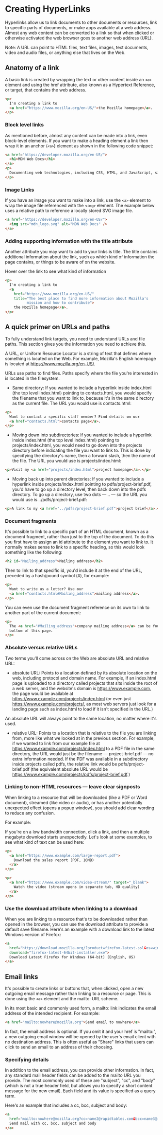 # Creating HyperLinks

Hyperlinks allow us to link documents to other documents or resources, link to specific parts of documents, or make apps available at a web address. Almost any web content can be converted to a link so that when clicked or otherwise activated the web browser goes to another web address (URL).

Note: A URL can point to HTML files, text files, images, text documents, video and audio files, or anything else that lives on the Web.

## Anatomy of a link

A basic link is created by wrapping the text or other content inside an `<a>` element and using the href attribute, also known as a Hypertext Reference, or target, that contains the web address.

```HTML
<p>
  I'm creating a link to
  <a href="https://www.mozilla.org/en-US/">the Mozilla homepage</a>.
</p>
```

### Block level links

As mentioned before, almost any content can be made into a link, even block-level elements. If you want to make a heading element a link then wrap it in an anchor (`<a>`) element as shown in the following code snippet:

```HTML
<a href="https://developer.mozilla.org/en-US/">
  <h1>MDN Web Docs</h1>
</a>
<p>
  Documenting web technologies, including CSS, HTML, and JavaScript, since 2005.
</p>
```

### Image Links

If you have an image you want to make into a link, use the `<a>` element to wrap the image file referenced with the `<img>` element. The example below uses a relative path to reference a locally stored SVG image file.

```HTML
<a href="https://developer.mozilla.org/en-US/">
  <img src="mdn_logo.svg" alt="MDN Web Docs" />
</a>
```

### Adding supporting information with the title attribute

Another attribute you may want to add to your links is title. The title contains additional information about the link, such as which kind of information the page contains, or things to be aware of on the website.

Hover over the link to see what kind of information

```HTML
<p>
  I'm creating a link to
  <a
    href="https://www.mozilla.org/en-US/"
    title="The best place to find more information about Mozilla's
          mission and how to contribute">
    the Mozilla homepage</a>.
</p>
```

## A quick primer on URLs and paths

To fully understand link targets, you need to understand URLs and file paths. This section gives you the information you need to achieve this.

A URL, or Uniform Resource Locator is a string of text that defines where something is located on the Web. For example, Mozilla's English homepage is located at <https://www.mozilla.org/en-US/>.

URLs use paths to find files. Paths specify where the file you're interested in is located in the filesystem.

- Same directory: If you wanted to include a hyperlink inside index.html (the top level index.html) pointing to contacts.html, you would specify the filename that you want to link to, because it's in the same directory as the current file. The URL you would use is contacts.html:

```HTML
<p>
  Want to contact a specific staff member? Find details on our
  <a href="contacts.html">contacts page</a>.
</p>
```

- Moving down into subdirectories: If you wanted to include a hyperlink inside index.html (the top level index.html) pointing to projects/index.html, you would need to go down into the projects directory before indicating the file you want to link to. This is done by specifying the directory's name, then a forward slash, then the name of the file. The URL you would use is projects/index.html:

```HTML
<p>Visit my <a href="projects/index.html">project homepage</a>.</p>
```

- Moving back up into parent directories: If you wanted to include a hyperlink inside projects/index.html pointing to pdfs/project-brief.pdf, you'd have to go up a directory level, then back down into the pdfs directory. To go up a directory, use two dots — .. — so the URL you would use is ../pdfs/project-brief.pdf:

```HTML
<p>A link to my <a href="../pdfs/project-brief.pdf">project brief</a>.</p>
```

### Document fragments

It's possible to link to a specific part of an HTML document, known as a document fragment, rather than just to the top of the document. To do this you first have to assign an id attribute to the element you want to link to. It normally makes sense to link to a specific heading, so this would look something like the following:

```HTML
<h2 id="Mailing_address">Mailing address</h2>
```

Then to link to that specific id, you'd include it at the end of the URL, preceded by a hash/pound symbol (#), for example:

```HTML
<p>
  Want to write us a letter? Use our
  <a href="contacts.html#Mailing_address">mailing address</a>.
</p>
```

You can even use the document fragment reference on its own to link to another part of the current document:

```HTML
<p>
  The <a href="#Mailing_address">company mailing address</a> can be found at the
  bottom of this page.
</p>

```

### Absolute versus relative URLs

Two terms you'll come across on the Web are absolute URL and relative URL:

- absolute URL: Points to a location defined by its absolute location on the web, including protocol and domain name. For example, if an index.html page is uploaded to a directory called projects that sits inside the root of a web server, and the website's domain is <https://www.example.com>, the page would be available at <https://www.example.com/projects/index.html> (or even just <https://www.example.com/projects/>, as most web servers just look for a landing page such as index.html to load if it isn't specified in the URL.)

An absolute URL will always point to the same location, no matter where it's used.

- relative URL: Points to a location that is relative to the file you are linking from, more like what we looked at in the previous section. For example, if we wanted to link from our example file at <https://www.example.com/projects/index.html> to a PDF file in the same directory, the URL would just be the filename — project-brief.pdf — no extra information needed. If the PDF was available in a subdirectory inside projects called pdfs, the relative link would be pdfs/project-brief.pdf (the equivalent absolute URL would be <https://www.example.com/projects/pdfs/project-brief.pdf>.)

### Linking to non-HTML resources — leave clear signposts

When linking to a resource that will be downloaded (like a PDF or Word document), streamed (like video or audio), or has another potentially unexpected effect (opens a popup window), you should add clear wording to reduce any confusion.

For example:

If you're on a low bandwidth connection, click a link, and then a multiple megabyte download starts unexpectedly.
Let's look at some examples, to see what kind of text can be used here:

```HTML
<p>
  <a href="https://www.example.com/large-report.pdf">
    Download the sales report (PDF, 10MB)
  </a>
</p>

<p>
  <a href="https://www.example.com/video-stream/" target="_blank">
    Watch the video (stream opens in separate tab, HD quality)
  </a>
</p>
```

### Use the download attribute when linking to a download

When you are linking to a resource that's to be downloaded rather than opened in the browser, you can use the download attribute to provide a default save filename. Here's an example with a download link to the latest Windows version of Firefox:

```HTML
<a
  href="https://download.mozilla.org/?product=firefox-latest-ssl&os=win64&lang=en-US"
  download="firefox-latest-64bit-installer.exe">
  Download Latest Firefox for Windows (64-bit) (English, US)
</a>
```

## Email links

It's possible to create links or buttons that, when clicked, open a new outgoing email message rather than linking to a resource or page. This is done using the `<a>` element and the mailto: URL scheme.

In its most basic and commonly used form, a mailto: link indicates the email address of the intended recipient. For example:

```HTML
<a href="mailto:nowhere@mozilla.org">Send email to nowhere</a>
```

In fact, the email address is optional. If you omit it and your href is "mailto:", a new outgoing email window will be opened by the user's email client with no destination address. This is often useful as "Share" links that users can click to send an email to an address of their choosing.

### Specifying details

In addition to the email address, you can provide other information. In fact, any standard mail header fields can be added to the mailto URL you provide. The most commonly used of these are "subject", "cc", and "body" (which is not a true header field, but allows you to specify a short content message for the new email). Each field and its value is specified as a query term.

Here's an example that includes a cc, bcc, subject and body:

```HTML
<a
  href="mailto:nowhere@mozilla.org?cc=name2@rapidtables.com&bcc=name3@rapidtables.com&subject=The%20subject%20of%20the%20email&body=The%20body%20of%20the%20email">
  Send mail with cc, bcc, subject and body
</a>
```
